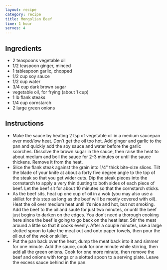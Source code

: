 ```yaml
---
layout: recipe
category: recipe
title: Mongolian Beef
time: 1 hour
serves: 4
---
```


## Ingredients


- 2 teaspoons vegetable oil
- 1/2 teaspoon ginger, minced
- 1 tablespoon garlic, chopped
- 1/2 cup soy sauce
- 1/2 cup water
- 3/4 cup dark brown sugar
- vegetable oil, for frying (about 1 cup)
- 1 lb flank steaks
- 1/4 cup cornstarch
- 2 large green onions


## Instructions

- Make the sauce by heating 2 tsp of vegetable oil in a medium saucepan over med/low heat. Don’t get the oil too hot. Add ginger and garlic to the pan and quickly add the soy sauce and water before the garlic scorches. Dissolve the brown sugar in the sauce, then raise the heat to about medium and boil the sauce for 2-3 minutes or until the sauce thickens. Remove it from the heat.
- Slice the flank steak against the grain into 1/4" thick bite-size slices. Tilt the blade of your knife at about a forty five degree angle to the top of the steak so that you get wider cuts. Dip the steak pieces into the cornstarch to apply a very thin dusting to both sides of each piece of beef. Let the beef sit for about 10 minutes so that the cornstarch sticks.
- As the beef sits, heat up one cup of oil in a wok (you may also use a skillet for this step as long as the beef will be mostly covered with oil). Heat the oil over medium heat until it’s nice and hot, but not smoking. Add the beef to the oil and sauté for just two minutes, or until the beef just begins to darken on the edges. You don’t need a thorough cooking here since the beef is going to go back on the heat later. Stir the meat around a little so that it cooks evenly. After a couple minutes, use a large slotted spoon to take the meat out and onto paper towels, then pour the oil out of the wok or skillet.
- Put the pan back over the heat, dump the meat back into it and simmer for one minute. Add the sauce, cook for one minute while stirring, then add all the green onions. Cook for one more minute, then remove the beef and onions with tongs or a slotted spoon to a serving plate. Leave the excess sauce behind in the pan.
